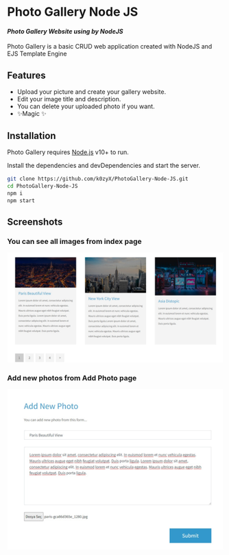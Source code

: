 # Photo Gallery Node JS
#### _Photo Gallery Website using by NodeJS_

Photo Gallery is a basic CRUD web application created with NodeJS and EJS Template Engine


## Features
- Upload your picture and create your gallery website.
- Edit your image title and description.
- You can delete your uploaded photo if you want.
- ✨Magic ✨

## Installation

Photo Gallery requires [Node.js](https://nodejs.org/) v10+ to run.

Install the dependencies and devDependencies and start the server.

```sh
git clone https://github.com/k0zyX/PhotoGallery-Node-JS.git
cd PhotoGallery-Node-JS
npm i
npm start
```

## Screenshots
### You can see all images from index page
![PhotoGallery](/README_Photos/index.jpeg "PhotoGallery Index")
### Add new photos from Add Photo page
![PhotoGallery](/README_Photos/add_new_photo.jpeg "PhotoGallery Add New")

